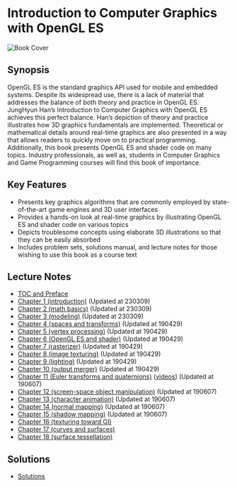 # Introduction to Computer Graphics with OpenGL ES

![Book Cover](http://media.korea.ac.kr/books/covers/2/eng.jpg)

## Synopsis

OpenGL ES is the standard graphics API used for mobile and embedded systems. Despite its widespread use, there is a lack of material that addresses the balance of both theory and practice in OpenGL ES. JungHyun Han’s Introduction to Computer Graphics with OpenGL ES achieves this perfect balance. Han’s depiction of theory and practice illustrates how 3D graphics fundamentals are implemented. Theoretical or mathematical details around real-time graphics are also presented in a way that allows readers to quickly move on to practical programming. Additionally, this book presents OpenGL ES and shader code on many topics. Industry professionals, as well as, students in Computer Graphics and Game Programming courses will find this book of importance. 

## Key Features

- Presents key graphics algorithms that are commonly employed by state-of-the-art game engines and 3D user interfaces
- Provides a hands-on look at real-time graphics by illustrating OpenGL ES and shader code on various topics
- Depicts troublesome concepts using elaborate 3D illustrations so that they can be easily absorbed
- Includes problem sets, solutions manual, and lecture notes for those wishing to use this book as a course text

## Lecture Notes
- [TOC and Preface](http://media.korea.ac.kr/books/notes/2/TOC%20and%20preface.pdf)
- [Chapter 1 (introduction)](https://drive.google.com/uc?id=1zr-CgUA7lJEzCN79ICY4x0GMRdZK8osS&authuser=3&export=download) (Updated at 230309)
- [Chapter 2 (math basics)](https://drive.google.com/uc?id=1eUFQorP_yj9gHBza36Go15rrQ1UOKRJx&authuser=3&export=download) (Updated at 230309) 
- [Chapter 3 (modeling)](https://drive.google.com/uc?id=1i-PMoSY9FoLF0ywx_b52K1vDZ7XyyqTx&authuser=3&export=download) (Updated at 230309)
- [Chapter 4 (spaces and transforms)](http://media.korea.ac.kr/books/notes/3/chapter%204%20(spaces%20and%20transforms).ppt) (Updated at 190429)
- [Chapter 5 (vertex processing)](http://media.korea.ac.kr/books/notes/3/chapter%205%20(vertex%20processing).ppt) (Updated at 190429)
- [Chapter 6 (OpenGL ES and shader)](http://media.korea.ac.kr/books/notes/3/chapter%206%20(OpenGL%20ES%20and%20shader).ppt) (Updated at 190429)
- [Chapter 7 (rasterizer)](http://media.korea.ac.kr/books/notes/3/chapter%207%20(rasterizer).ppt) (Updated at 190429)
- [Chapter 8 (image texturing)](http://media.korea.ac.kr/books/notes/3/chapter%208%20(image%20texturing).ppt) (Updated at 190429)
- [Chapter 9 (lighting)](http://media.korea.ac.kr/books/notes/3/chapter%209%20(lighting).ppt) (Updated at 190429)
- [Chapter 10 (output merger)](http://media.korea.ac.kr/books/notes/3/chapter%2010%20(output%20merger).ppt) (Updated at 190429)
- [Chapter 11 (Euler transforms and quaternions)](http://media.korea.ac.kr/books/notes/3/chapter%2011%20(Euler%20transforms%20and%20quaternions).ppt) ([videos](http://media.korea.ac.kr/books/notes/3/videos.zip)) (Updated at 190607)
- [Chapter 12 (screen-space object manipulation)](http://media.korea.ac.kr/books/notes/3/chapter%2012%20(screen-space%20object%20manipulation).ppt) (Updated at 190607)
- [Chapter 13 (character animation)](http://media.korea.ac.kr/books/notes/3/chapter%2013%20(character%20animation).ppt) (Updated at 190607)
- [Chapter 14 (normal mapping)](http://media.korea.ac.kr/books/notes/3/chapter%2014%20(normal%20mapping).ppt) (Updated at 190607)
- [Chapter 15 (shadow mapping)](http://media.korea.ac.kr/books/notes/3/chapter%2015%20(shadow%20mapping).ppt) (Updated at 190607)
- [Chapter 16 (texturing toward GI)](http://media.korea.ac.kr/books/notes/2/chapter%2016%20(texturing%20toward%20GI).ppt)
- [Chapter 17 (curves and surfaces)](http://media.korea.ac.kr/books/notes/2/chapter%2017%20(curves%20and%20surfaces).ppt)
- [Chapter 18 (surface tessellation)](http://media.korea.ac.kr/books/notes/2/chapter%2018%20(surface%20tessellation).ppt)

## Solutions
- [Solutions](http://media.korea.ac.kr/books/solutions.pdf)
